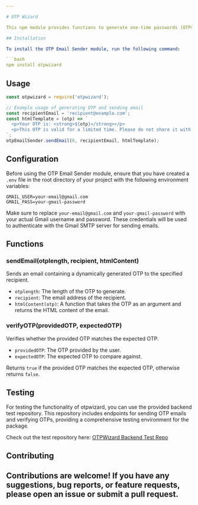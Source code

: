 ```yaml
---

# OTP Wizard

This npm module provides functions to generate one-time passwords (OTPs) and send them via email using Nodemailer.

## Installation

To install the OTP Email Sender module, run the following command:

```bash
npm install otpwizard
```

## Usage

```javascript
const otpwizard = require('otpwizard');

// Example usage of generating OTP and sending email
const recipientEmail = 'recipient@example.com';
const htmlTemplate = (otp) => `
  <p>Your OTP is: <strong>${otp}</strong></p>
  <p>This OTP is valid for a limited time. Please do not share it with anyone.</p>
`;
otpEmailSender.sendEmail(6, recipientEmail, htmlTemplate);
```

## Configuration

Before using the OTP Email Sender module, ensure that you have created a `.env` file in the root directory of your project with the following environment variables:

```
GMAIL_USER=your-email@gmail.com
GMAIL_PASS=your-gmail-password
```

Make sure to replace `your-email@gmail.com` and `your-gmail-password` with your actual Gmail username and password. These credentials will be used to authenticate with the Gmail SMTP server for sending emails.

## Functions

### sendEmail(otplength, recipient, htmlContent)

Sends an email containing a dynamically generated OTP to the specified recipient.

- `otplength`: The length of the OTP to generate.
- `recipient`: The email address of the recipient.
- `htmlContent(otp)`: A function that takes the OTP as an argument and returns the HTML content of the email.

### verifyOTP(providedOTP, expectedOTP)

Verifies whether the provided OTP matches the expected OTP.

- `providedOTP`: The OTP provided by the user.
- `expectedOTP`: The expected OTP to compare against.

Returns `true` if the provided OTP matches the expected OTP, otherwise returns `false`.

## Testing


For testing the functionality of otpwizard, you can use the provided backend test repository. This repository includes endpoints for sending OTP emails and verifying OTPs, providing a comprehensive testing environment for the package.

Check out the test repository here: [OTPWizard Backend Test Repo](https://github.com/Aryanop0914/OTPwizard-BackendTest)

## Contributing


Contributions are welcome! If you have any suggestions, bug reports, or feature requests, please open an issue or submit a pull request.
---
```

